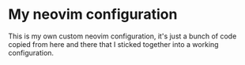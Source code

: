 # My neovim configuration

This is my own custom neovim configuration, it's just a bunch of code copied from here and there that I sticked together into a working configuration.
